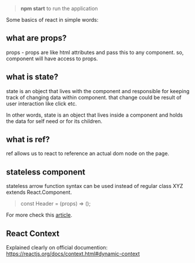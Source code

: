 > **npm start** to run the application

Some basics of react in simple words:

## what are props?

props - props are like html attributes and pass this to any component. so, component will have access to props.

## what is state?

state is an object that lives with the component and responsible for keeping track of changing data within component. that change could be result of user interaction like click etc.

In other words, state is an object that lives inside a component and holds the data for self need or for its children. 

## what is ref?

ref allows us to react to reference an actual dom node on the page.

## stateless component

stateless arrow function syntax can be used instead of regular class XYZ extends React.Component. 
> const Header = (props) => ();

For more check this [article](https://hackernoon.com/react-stateless-functional-components-nine-wins-you-might-have-overlooked-997b0d933dbc).

## React Context

Explained clearly on official documention: https://reactjs.org/docs/context.html#dynamic-context
